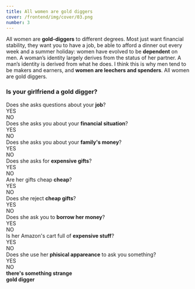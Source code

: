 ```yaml
---
title: All women are gold diggers
cover: /frontend/img/cover/03.png
number: 3
---
```


<section class="snap intro"><div class="module">All women are <b>gold-diggers</b> to different degrees. Most just want financial stability, they want you to have a job, be able to afford a dinner out every week and a summer holiday: women have evolved to be <b>dependent</b> on men. A woman’s identity largely derives from the status of her partner. A man’s identity is derived from what he does. I think this is why men tend to be makers and earners, and <b>women are leechers and spenders</b>. All women are gold diggers.
</div></section>



### Is your girlfriend a gold digger? 

<div class="fullscreen schema">
    <div class="bandersnatch">
        <div class="question is-visible" data-quest="0">
            <div class="module">
                <div class="question_text">Does she asks questions about your <b>job</b>?</div>
                <div class="question_button">
                    <div class="question_button_yes" data-id="1">YES</div>
                    <div class="question_button_no" data-id="2">NO</div>
                </div>
            </div>
        </div>
        <div class="question" data-quest="1">
            <div class="module">
                <div class="question_text">Does she asks you about your <b>financial situation</b>?</div>
                <div class="question_button">
                    <div class="question_button_yes" data-id="2">YES</div>
                    <div class="question_button_no" data-id="3">NO</div>
                </div>
            </div>
        </div>
           <div class="question" data-quest="2">
            <div class="module">
                <div class="question_text">Does she asks you about your <b>family's money</b>?</div>
                <div class="question_button">
                    <div class="question_button_yes" data-id="10">YES</div>
                    <div class="question_button_no" data-id="3">NO</div>
                </div>
            </div>
        </div>
             <div class="question" data-quest="3">
            <div class="module">
                <div class="question_text">Does she asks for <b>expensive gifts</b>?</div>
                <div class="question_button">
                    <div class="question_button_yes" data-id="4">YES</div>
                    <div class="question_button_no" data-id="8">NO</div>
                </div>
            </div>
        </div>
            <div class="question" data-quest="4">
            <div class="module">
                <div class="question_text">Are her gifts cheap <b>cheap</b>?</div>
                <div class="question_button">
                    <div class="question_button_yes" data-id="5">YES</div>
                    <div class="question_button_no" data-id="8">NO</div>
                </div>
            </div>
        </div>
            <div class="question" data-quest="5">
            <div class="module">
                <div class="question_text">Does she reject <b>cheap gifts</b>?</div>
                <div class="question_button">
                    <div class="question_button_yes" data-id="6">YES</div>
                    <div class="question_button_no" data-id="7">NO</div>
                </div>
            </div>
        </div>
            <div class="question" data-quest="6">
            <div class="module">
                <div class="question_text">Does she ask you to <b>borrow her money</b>?</div>
                <div class="question_button">
                    <div class="question_button_yes" data-id="10">YES</div>
                    <div class="question_button_no" data-id="7">NO</div>
                </div>
            </div>
        </div>
            <div class="question" data-quest="7">
            <div class="module">
                <div class="question_text">Is her Amazon's cart full of <b>expensive stuff</b>?</div>
                <div class="question_button">
                    <div class="question_button_yes" data-id="10">YES</div>
                    <div class="question_button_no" data-id="9">NO</div>
                </div>
            </div>
        </div>
            <div class="question" data-quest="8">
            <div class="module">
                <div class="question_text">Does she use her <b>phisical appareance</b> to ask you something?</div>
                <div class="question_button">
                    <div class="question_button_yes" data-id="10">YES</div>
                    <div class="question_button_no" data-id="9">NO</div>
                </div>
            </div>
        </div>
            <div class="question" data-quest="9">
            <div class="module">
                <div class="question_text"><b>there's something strange</b></div>
            </div>
        </div>
            <div class="question" data-quest="10">
            <div class="module">
                <div class="question_text"><b>gold digger</b></div>
            </div>
        </div>
    </div>
</div>

<!--
<p class="fullscreen schema" markdown="1">
    ![Gold Digger Schema]({{ 'frontend/img/page03/schema.png' | relative_url}})
</p>
-->


